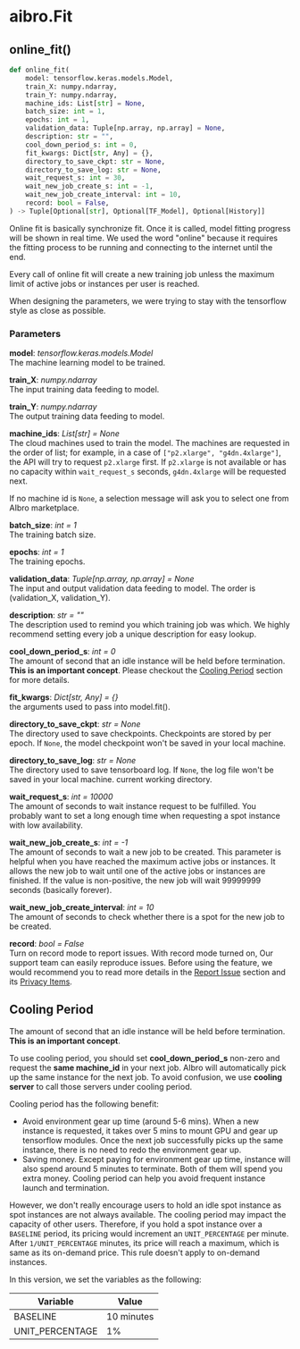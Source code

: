 # aibro.Fit

## online_fit()

```python
def online_fit(
    model: tensorflow.keras.models.Model,
    train_X: numpy.ndarray,
    train_Y: numpy.ndarray,
    machine_ids: List[str] = None,
    batch_size: int = 1,
    epochs: int = 1,
    validation_data: Tuple[np.array, np.array] = None,
    description: str = "",
    cool_down_period_s: int = 0,
    fit_kwargs: Dict[str, Any] = {},
    directory_to_save_ckpt: str = None,
    directory_to_save_log: str = None,
    wait_request_s: int = 30,
    wait_new_job_create_s: int = -1,
    wait_new_job_create_interval: int = 10,
    record: bool = False,
) -> Tuple[Optional[str], Optional[TF_Model], Optional[History]]
```

Online fit is basically synchronize fit. Once it is called, model fitting progress will be shown in real time. We used
the word "online" because it requires the fitting process to be running and connecting to the internet until the end.

Every call of online fit will create a new training job unless the maximum limit of active jobs or instances per user is reached.

When designing the parameters, we were trying to stay with the tensorflow style as close as possible.

### Parameters

**model**: _tensorflow.keras.models.Model_<br/>
The machine learning model to be trained.

**train_X**: _numpy.ndarray_<br/>
The input training data feeding to model.

**train_Y**: _numpy.ndarray_<br/>
The output training data feeding to model.

**machine_ids**: _List[str] = None_<br/>
The cloud machines used to train the model. The machines are requested in the order of list; for example,
in a case of `["p2.xlarge", "g4dn.4xlarge"]`, the API will try to request `p2.xlarge` first. If `p2.xlarge` is not available
or has no capacity within `wait_request_s` seconds, `g4dn.4xlarge` will be requested next.

If no machine id is `None`, a selection message will ask you to select one from AIbro marketplace.

**batch_size**: _int = 1_<br/>
The training batch size.

**epochs**: _int = 1_<br/>
The training epochs.

**validation_data**: _Tuple[np.array, np.array] = None_<br/>
The input and output validation data feeding to model. The order is (validation_X, validation_Y).

**description**: _str = ""_<br/>
The description used to remind you which training job was which. We highly recommend setting every job a unique
description for easy lookup.

**cool_down_period_s**: _int = 0_<br/>
The amount of second that an idle instance will be held before termination. **This is an important concept**.
Please checkout the [Cooling Period](#cooling-period) section for more details.

**fit_kwargs**: _Dict[str, Any] = {}_<br/>
the arguments used to pass into model.fit().

**directory_to_save_ckpt**: _str = None_<br/>
The directory used to save checkpoints. Checkpoints are stored by per epoch. If `None`, the model checkpoint won't be saved in your local machine.

**directory_to_save_log**: _str = None_<br/>
The directory used to save tensorboard log. If `None`, the log file won't be saved in your local machine.
current working directory.

**wait_request_s**: _int = 10000_<br/>
The amount of seconds to wait instance request to be fulfilled. You probably want to set a long enough time when
requesting a spot instance with low availability.

**wait_new_job_create_s**: _int = -1_<br/>
The amount of seconds to wait a new job to be created. This parameter is helpful when you have reached the maximum active
jobs or instances. It allows the new job to wait until one of the active jobs or instances are finished. If the value
is non-positive, the new job will wait 99999999 seconds (basically forever).

**wait_new_job_create_interval**: _int = 10_<br/>
The amount of seconds to check whether there is a spot for the new job to be created.

**record**: _bool = False_<br/>
Turn on record mode to report issues. With record mode turned on, Our support team can easily reproduce issues. Before
using the feature, we would recommend you to read more details in the [Report Issue](#report-issue) section and its
[Privacy Items](#data-privacy).

## Cooling Period

The amount of second that an idle instance will be held before termination. **This is an important concept**.

To use cooling period, you should set **cool_down_period_s** non-zero and request the **same machine_id** in your next
job. AIbro will automatically pick up the same instance for the next job. To avoid confusion, we use **cooling server** to
call those servers under cooling period.

Cooling period has the following benefit:

- Avoid environment gear up time (around 5-6 mins). When a new instance is requested, it takes over 5 mins to mount GPU
  and gear up tensorflow modules. Once the next job successfully picks up the same instance, there is no need to redo
  the environment gear up.
- Saving money. Except paying for environment gear up time, instance will also spend around 5 minutes to terminate. Both
  of them will spend you extra money. Cooling period can help you avoid frequent instance launch and termination.

However, we don't really encourage users to hold an idle spot instance as spot instances are not always available. The
cooling period may impact the capacity of other users. Therefore, if you hold a spot instance over a `BASELINE` period,
its pricing would increment an `UNIT_PERCENTAGE` per minute. After `1/UNIT_PERCENTAGE` minutes, its price will reach a
maximum, which is same as its on-demand price. This rule doesn't apply to on-demand instances.

In this version, we set the variables as the following:

| Variable        | Value      |
| --------------- | ---------- |
| BASELINE        | 10 minutes |
| UNIT_PERCENTAGE | 1%         |
